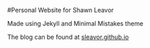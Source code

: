 #Personal Website for Shawn Leavor

Made using Jekyll and Minimal Mistakes theme

The blog can be found at [sleavor.github.io](sleavor.github.io)